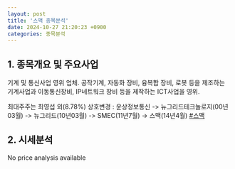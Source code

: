 ```yaml
---
layout: post
title: '스맥 종목분석'
date: 2024-10-27 21:20:23 +0900
categories: 종목분석
---
```


## 1. 종목개요 및 주요사업

기계 및 통신사업 영위 업체. 공작기계, 자동화 장비, 융복합 장비, 로봇 등을 제조하는 기계사업과 이동통신장비, IP네트워크 장비 등을 제작하는 ICT사업을 영위.

최대주주는 최영섭 외(8.78%) 상호변경 : 운상정보통신 -> 뉴그리드테크놀로지(00년03월) -> 뉴그리드(10년03월) -> SMEC(11년7월) -> 스맥(14년4월)
[#스맥](#)

## 2. 시세분석

No price analysis available

